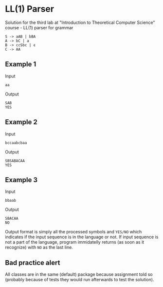 LL(1) Parser
============

Solution for the third lab at "Introduction to Theoretical Computer Science" course - LL(1) parser for grammar

    S -> aAB | bBA
    A -> bC | a
    B -> ccSbc | ϵ
    C -> AA

Example 1
------

Input

    aa

Output

    SAB
    YES
    
Example 2
------

Input

    bccaabcbaa

Output

    SBSABACAA
    YES
    
Example 3
------

Input

    bbaab

Output

    SBACAA
    NO
    
Output format is simply all the processed symbols and `YES/NO` which indicates if the input sequence is in the language
or not.
If input sequence is not a part of the language, program immidatelly returns (as soon as it recognize)
with `NO` as the last line.

    
Bad practice alert
------
All classes are in the same (default) package because assignment told so (probably because of tests they would run afterwards to test the solution).
